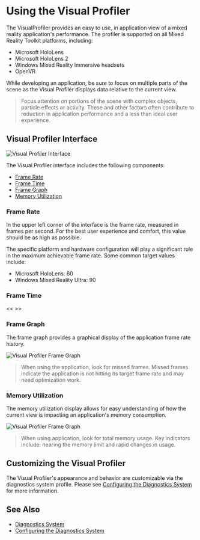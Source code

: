 # Using the Visual Profiler

The VisualProfiler provides an easy to use, in application view of a mixed reality application's performance. The profiler is supported on all Mixed Reality Toolkit platforms, including:

- Microsoft HoloLens
- Microsoft HoloLens 2
- Windows Mixed Reality Immersive headsets
- OpenVR

While developing an application, be sure to focus on multiple parts of the scene as the Visual Profiler displays data relative to the current view. 

> Focus attention on portions of the scene with complex objects, particle effects or activity. These and other factors often contribute to reduction in application performance and a less than ideal user experience.

## Visual Profiler Interface

![Visual Profiler Interface](../../External/ReadMeImages/VisualProfiler.png)

The Visual Profiler interface includes the following components:

- [Frame Rate](#frame-rate)
- [Frame Time](#frame-time)
- [Frame Graph](#frame-graph)
- [Memory Utilization](#memory-utilization)

### Frame Rate

In the upper left corner of the interface is the frame rate, measured in frames per second. For the best user experience and comfort, this value should be as high as possible. 

The specific platform and hardware configuration will play a significant role in the maximum achievable frame rate. Some common target values include:

- Microsoft HoloLens: 60
- Windows Mixed Reality Ultra: 90

### Frame Time

<< >>

### Frame Graph

The frame graph provides a graphical display of the application frame rate history.

![Visual Profiler Frame Graph](../../External/ReadMeImages/VisualProfilerMissedFrames.png)

> When using the application, look for missed frames. Missed frames indicate the application is not hitting its target frame rate and may need optimization work.

### Memory Utilization

The memory utilization display allows for easy understanding of how the current view is impacting an application's memory consumption. 

![Visual Profiler Frame Graph](../../External/ReadMeImages/VisualProfilerMemory.png)

> When using application, look for total memory usage. Key indicators include: nearing the memory limit and rapid changes in usage.

## Customizing the Visual Profiler

The Visual Profiler's appearance and behavior are customizable via the diagnostics system profile. Please see [Configuring the Diagnostics System](ConfiguringDiagnostics.md) for more information.

## See Also

- [Diagnostics System](DiagnosticsSystemGettingStarted.md)
- [Configuring the Diagnostics System](ConfiguringDiagnostics.md)
